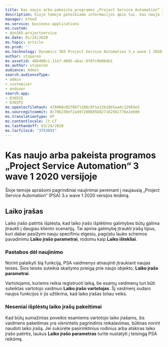 ```yaml
---
title: Kas naujo arba pakeista programos „Project Service Automation“ 3.x wave 1 2020 versijoje
description: Šioje temoje pateikiama informacijos apie tai, kas nauja ir pakeista „Project Service Automation“ 3 wave 1 2020 versijoje.
manager: kfend
ms.service: business-applications
ms.custom:
- dyn365-projectservice
ms.date: 01/24/2020
ms.topic: article
ms.prod: ''
ms.technology: Dynamics 365 Project Service Automation 3.x wave 1 2020
author: stsporen
ms.assetid: 48b408c1-11e7-4005-abac-8fd7c0b064b1
ms.author: stsporen
audience: Admin
search.audienceType:
- admin
- customizer
- enduser
search.app:
- D365CE
- D365PS
ms.openlocfilehash: 478080c0570b71188c9f1e12b18b5aadc13903e5
ms.sourcegitcommit: 8c786230ef2a497280885b827162561776e2eb00
ms.translationtype: HT
ms.contentlocale: lt-LT
ms.lasthandoff: 03/24/2020
ms.locfileid: "3753691"
---
```

# <a name="whats-new-or-changed-in-project-service-automation-version-3-wave-1-2020"></a>Kas naujo arba pakeista programos „Project Service Automation“ 3 wave 1 2020 versijoje
Šioje temoje aprašomi pagrindiniai naujinimai pereinant į naujausią „Project Service Automation“ (PSA) 3.x wave 1 2020 versijos leidimą.

## <a name="time-entry"></a>Laiko įrašas
Laiko įrašo patirtis išplėsta, kad laiko įrašo išplėtimo galimybes būtų galima įtraukti į daugiau kliento scenarijų. Tai apima galimybę įtraukti įrašų tipus, kuri dabar pasižymi nauju specifiniu elgesiu, pagrįstu lauko schemos pavadinimu **Laiko įrašo parametrai**, rodomu kaip **Laiko ištekliai**.

### <a name="upgrade-consideration"></a>Pastabos dėl naujinimo
Norint palaikyti šią funkciją, PSA vaidmenys atnaujinti įtraukiant naujas teises. Šios teisės suteikia skaitymo prieigą prie naujo objekto, **Laiko įrašo parametrai**.

Vartotojams, kuriems reikia registruoti laiką, be esamų vaidmenų turi būti suteiktas vartotojo vaidmuo **Laiko įrašo vartotojas**. Šį vaidmenį sudaro naujos funkcijos ir jis užtikrina, kad laiko įrašas toliau veiks.

### <a name="currently-extended-time-entry-changes"></a>Neseniai išplėstų laiko įrašų pakeitimai
Kad būtų sumažintas poveikis esamiems vartotojo laiko įrašams, šis vaidmens pakeitimas yra vienintelis pagrindinis reikalavimas, būtinas norint naudoti laiko įrašą. Jei sukūrėte pasirinktinius rodinius arba atskiras laiko įrašo patirtis, laukus **Laiko įrašo parametras** turite nustatyti į teisingą PSA reikšmę.
